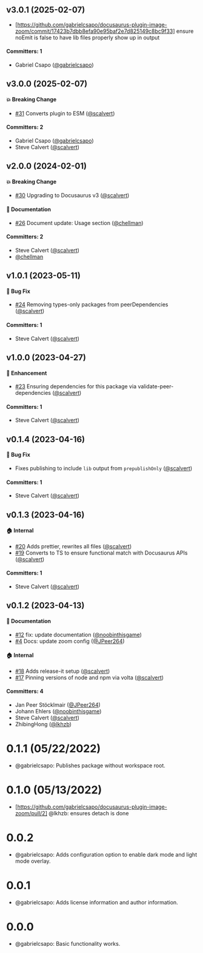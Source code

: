 
## v3.0.1 (2025-02-07)

- [https://github.com/gabrielcsapo/docusaurus-plugin-image-zoom/commit/17423b7dbb8efa90e95baf2e7d825149c8bc9f33] ensure noEmit is false to have lib files properly show up in output

#### Committers: 1
- Gabriel Csapo ([@gabrielcsapo](https://github.com/gabrielcsapo))



## v3.0.0 (2025-02-07)

#### :boom: Breaking Change
* [#31](https://github.com/gabrielcsapo/docusaurus-plugin-image-zoom/pull/31) Converts plugin to ESM ([@scalvert](https://github.com/scalvert))

#### Committers: 2
- Gabriel Csapo ([@gabrielcsapo](https://github.com/gabrielcsapo))
- Steve Calvert ([@scalvert](https://github.com/scalvert))

## v2.0.0 (2024-02-01)

#### :boom: Breaking Change

- [#30](https://github.com/gabrielcsapo/docusaurus-plugin-image-zoom/pull/30) Upgrading to Docusaurus v3 ([@scalvert](https://github.com/scalvert))

#### :memo: Documentation

- [#26](https://github.com/gabrielcsapo/docusaurus-plugin-image-zoom/pull/26) Document update: Usage section ([@chellman](https://github.com/chellman))

#### Committers: 2

- Steve Calvert ([@scalvert](https://github.com/scalvert))
- [@chellman](https://github.com/chellman)

## v1.0.1 (2023-05-11)

#### :bug: Bug Fix

- [#24](https://github.com/gabrielcsapo/docusaurus-plugin-image-zoom/pull/24) Removing types-only packages from peerDependencies ([@scalvert](https://github.com/scalvert))

#### Committers: 1

- Steve Calvert ([@scalvert](https://github.com/scalvert))

## v1.0.0 (2023-04-27)

#### :rocket: Enhancement

- [#23](https://github.com/gabrielcsapo/docusaurus-plugin-image-zoom/pull/23) Ensuring dependencies for this package via validate-peer-dependencies ([@scalvert](https://github.com/scalvert))

#### Committers: 1

- Steve Calvert ([@scalvert](https://github.com/scalvert))

## v0.1.4 (2023-04-16)

#### :bug: Bug Fix

- Fixes publishing to include `lib` output from `prepublishOnly` ([@scalvert](https://github.com/scalvert))

#### Committers: 1

- Steve Calvert ([@scalvert](https://github.com/scalvert))

## v0.1.3 (2023-04-16)

#### :house: Internal

- [#20](https://github.com/gabrielcsapo/docusaurus-plugin-image-zoom/pull/20) Adds prettier, rewrites all files ([@scalvert](https://github.com/scalvert))
- [#19](https://github.com/gabrielcsapo/docusaurus-plugin-image-zoom/pull/19) Converts to TS to ensure functional match with Docusaurus APIs ([@scalvert](https://github.com/scalvert))

#### Committers: 1

- Steve Calvert ([@scalvert](https://github.com/scalvert))

## v0.1.2 (2023-04-13)

#### :memo: Documentation

- [#12](https://github.com/gabrielcsapo/docusaurus-plugin-image-zoom/pull/12) fix: update documentation ([@noobinthisgame](https://github.com/noobinthisgame))
- [#4](https://github.com/gabrielcsapo/docusaurus-plugin-image-zoom/pull/4) Docs: update zoom config ([@JPeer264](https://github.com/JPeer264))

#### :house: Internal

- [#18](https://github.com/gabrielcsapo/docusaurus-plugin-image-zoom/pull/18) Adds release-it setup ([@scalvert](https://github.com/scalvert))
- [#17](https://github.com/gabrielcsapo/docusaurus-plugin-image-zoom/pull/17) Pinning versions of node and npm via volta ([@scalvert](https://github.com/scalvert))

#### Committers: 4

- Jan Peer Stöcklmair ([@JPeer264](https://github.com/JPeer264))
- Johann Ehlers ([@noobinthisgame](https://github.com/noobinthisgame))
- Steve Calvert ([@scalvert](https://github.com/scalvert))
- ZhibingHong ([@lkhzb](https://github.com/lkhzb))

# 0.1.1 (05/22/2022)

- @gabrielcsapo: Publishes package without workspace root.

# 0.1.0 (05/13/2022)

- [https://github.com/gabrielcsapo/docusaurus-plugin-image-zoom/pull/2] @lkhzb: ensures detach is done

# 0.0.2

- @gabrielcsapo: Adds configuration option to enable dark mode and light mode overlay.

# 0.0.1

- @gabrielcsapo: Adds license information and author information.

# 0.0.0

- @gabrielcsapo: Basic functionality works.
